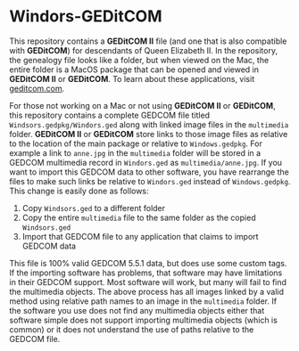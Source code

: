 # Windors-GEDitCOM

This repository contains a <b>GEDitCOM II</b> file (and one that is also compatible with <b>GEDitCOM</b>) for descendants of Queen Elizabeth II. In the repository, the genealogy file looks like a folder, but when viewed on the Mac, the entire folder is a MacOS package that can be opened and viewed in <b>GEDitCOM II</b> or <b>GEDitCOM</b>. To learn about these applications, visit <a href="http://www.geditcom.com">geditcom.com</a>.

For those not working on a Mac or not using <b>GEDitCOM II</b> or <b>GEDitCOM</b>, this repository contains a complete GEDCOM file titled <code>Windsors.gedpkg/Windors.ged</code> along with linked image files in the <code>multimedia</code> folder. <b>GEDitCOM II</b> or <b>GEDitCOM</b> store links to those image files as relative to the location of the main package or relative to <code>Windows.gedpkg</code>. For example a link to <code>anne.jpg</code> in the <code>multimedia</code> folder will be stored in a GEDCOM multimedia record in <code>Windors.ged</code> as <code>multimedia/anne.jpg</code>. If you want to import this GEDCOM data to other software, you have rearrange the files to make such links be relative to <code>Windors.ged</code> instead of <code>Windows.gedpkg</code>. This change is easily done as follows:

1. Copy <code>Windsors.ged</code> to a different folder
2. Copy the entire <code>multimedia</code> file to the same folder as the copied <code>Windsors.ged</code>
3. Import that GEDCOM file to any application that claims to import GEDCOM data

This file is 100% valid GEDCOM 5.5.1 data, but does use some custom tags. If the importing software has problems, that software may have limitations in their GEDCOM support. Most software will work, but many will fail to find the multimedia objects. The above process has all images linked by a valid method using relative path names to an image in the <code>multimedia</code> folder. If the software you use does not find any multimedia objects either that software simple does not support importing multimedia objects (which is common) or it does not understand the use of paths relative to the GEDCOM file.
